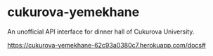 # cukurova-yemekhane
An unofficial API interface for dinner hall of Cukurova University.

https://cukurova-yemekhane-62c93a0380c7.herokuapp.com/docs#
